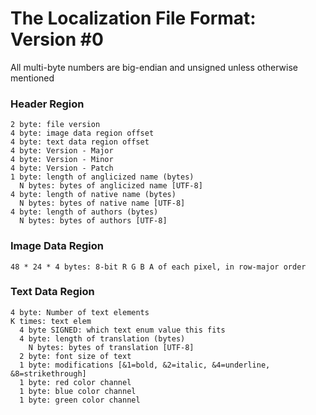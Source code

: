 # The Localization File Format: Version #0

All multi-byte numbers are big-endian and unsigned unless otherwise mentioned

### Header Region
```
2 byte: file version
4 byte: image data region offset
4 byte: text data region offset 
4 byte: Version - Major
4 byte: Version - Minor
4 byte: Version - Patch
1 byte: length of anglicized name (bytes)
  N bytes: bytes of anglicized name [UTF-8]
4 byte: length of native name (bytes)
  N bytes: bytes of native name [UTF-8]
4 byte: length of authors (bytes)
  N bytes: bytes of authors [UTF-8]
```
### Image Data Region
```
48 * 24 * 4 bytes: 8-bit R G B A of each pixel, in row-major order
```

### Text Data Region
```
4 byte: Number of text elements
K times: text elem
  4 byte SIGNED: which text enum value this fits
  4 byte: length of translation (bytes)
    N bytes: bytes of translation [UTF-8]
  2 byte: font size of text
  1 byte: modifications [&1=bold, &2=italic, &4=underline, &8=strikethrough]
  1 byte: red color channel
  1 byte: blue color channel
  1 byte: green color channel

```